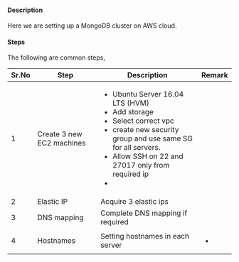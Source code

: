 #### Description
Here we are setting up a MongoDB cluster on AWS cloud.

#### Steps
The following are common steps,

Sr.No| Step | Description | Remark|
-|-|-|-|
1|Create 3 new EC2 machines|<ul><li>Ubuntu Server 16.04 LTS (HVM)</li><li>Add storage</li><li>Select correct vpc</li><li>create new security group and use same SG for all servers.</li><li>Allow SSH on 22 and 27017 only from required ip</li><li></li></ul>||
2|Elastic IP|Acquire 3 elastic ips||
3|DNS mapping |Complete DNS mapping if required||
4|Hostnames|Setting hostnames in each server|<ul><li></li></ul>
